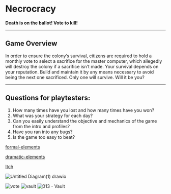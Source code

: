# Necrocracy

**Death is on the ballot! Vote to kill!**

---

## Game Overview

In order to ensure the colony’s survival, citizens are required to hold a monthly vote to select a sacrifice for the master computer, which allegedly will destroy the colony if a sacrifice isn’t made. Your survival depends on your reputation. Build and maintain it by any means necessary to avoid being the next one sacrificed. Only one will survive. Will it be you?

---
## Questions for playtesters:
1) How many times have you lost and how many times have you won?
2) What was your strategy for each day?
3) Can you easily understand the objective and mechanics of the game from the intro and profiles?
4) Have you ran into any bugs?
5) Is the game too easy to beat?
   
[formal-elements](https://github.com/Gamedev-Projects-2025/Necrocracy/blob/main/formal-elements.md)

[dramatic-elements](https://github.com/Gamedev-Projects-2025/Necrocracy/blob/main/dramatic-elements.md)

[Itch](https://necrocracy.itch.io/necrocracy-enter-the-ballot)

![Untitled Diagram(1) drawio](https://github.com/user-attachments/assets/7f44f92e-6f9f-4ffa-a2ae-be0ca83bb63e)

![vote](https://github.com/user-attachments/assets/8a491e2f-a35a-44d5-887d-50a59091e901)
![vault](https://github.com/user-attachments/assets/7cf529f4-fc91-4650-a01b-bbb158bd9b32)
![013 - Vault](https://github.com/user-attachments/assets/16199b94-3fbe-4390-b212-48e203174fc9)


